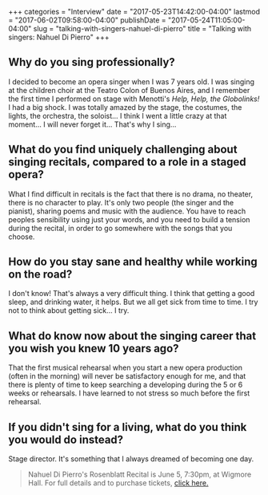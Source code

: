 +++
categories = "Interview"
date = "2017-05-23T14:42:00-04:00"
lastmod = "2017-06-02T09:58:00-04:00"
publishDate = "2017-05-24T11:05:00-04:00"
slug = "talking-with-singers-nahuel-di-pierro"
title = "Talking with singers: Nahuel Di Pierro"
+++

## Why do you sing professionally?

I decided to become an opera singer when I was 7 years old. I was singing at the children choir at the Teatro Colon of Buenos Aires, and I remember the first time I performed on stage with Menotti's *Help, Help, the Globolinks!* I had a big shock. I was totally amazed by the stage, the costumes, the lights, the orchestra, the soloist... I think I went a little crazy at that moment... I will never forget it... That's why I sing... 

## What do you find uniquely challenging about singing recitals, compared to a role in a staged opera?

What I find difficult in recitals is the fact that there is no drama, no theater, there is no character to play. It's only two people (the singer and the pianist), sharing poems and music with the audience. You have to reach peoples sensibility using just your words, and you need to build a tension during the recital, in order to go somewhere with the songs that you choose.

## How do you stay sane and healthy while working on the road?

I don't know! That's always a very difficult thing. I think that getting a good sleep, and drinking water, it helps. But we all get sick from time to time. I try not to think about getting sick... I try.

## What do know now about the singing career that you wish you knew 10 years ago?

That the first musical rehearsal when you start a new opera production (often in the morning) will never be satisfactory enough for me, and that there is plenty of time to keep searching a developing during the 5 or 6 weeks or rehearsals. I have learned to not stress so much before the first rehearsal.

## If you didn't sing for a living, what do you think you would do instead?

Stage director. It's something that I always dreamed of becoming one day. 

>Nahuel Di Pierro's Rosenblatt Recital is June 5, 7:30pm, at Wigmore Hall. For full details and to purchase tickets, [click here.](http://www.rosenblattrecitalseries.co.uk/recital.aspx?key=176)
